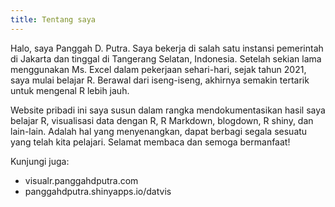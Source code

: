 ```yaml
---
title: Tentang saya
---
```


Halo, saya Panggah D. Putra. Saya bekerja di salah satu instansi pemerintah di Jakarta dan tinggal di Tangerang Selatan, Indonesia. Setelah sekian lama menggunakan Ms. Excel dalam pekerjaan sehari-hari, sejak tahun 2021, saya mulai belajar R. Berawal dari iseng-iseng, akhirnya semakin tertarik untuk mengenal R lebih jauh.

Website pribadi ini saya susun dalam rangka mendokumentasikan hasil saya belajar R, visualisasi data dengan R, R Markdown, blogdown, R shiny, dan lain-lain. Adalah hal yang menyenangkan, dapat berbagi segala sesuatu yang telah kita pelajari. Selamat membaca dan semoga bermanfaat!



Kunjungi juga:
* visualr.panggahdputra.com
* panggahdputra.shinyapps.io/datvis

